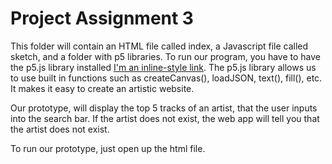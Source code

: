 # Project Assignment 3

This folder will contain an HTML file called index, a Javascript file called sketch, and a folder with p5 libraries. To run our program, you have to have the p5.js library installed [I'm an inline-style link](https://p5js.org/download/). The p5.js library allows us to use built in functions such as createCanvas(), loadJSON, text(), fill(), etc. It makes it easy to create an artistic website. 

Our prototype, will display the top 5 tracks of an artist, that the user inputs into the search bar. If the artist does not exist, the web app will tell you that the artist does not exist. 

To run our prototype, just open up the html file. 
